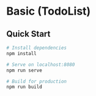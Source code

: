 # Basic  (TodoList)


## Quick Start

```bash
# Install dependencies
npm install

# Serve on localhost:8080
npm run serve

# Build for production
npm run build
```
